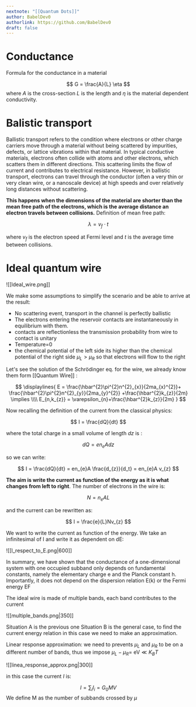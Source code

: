 ```yaml
---
nextnote: "[[Quantum Dots]]"
author: BabelDev0
authorlink: https://github.com/BabelDev0
draft: false
---
```

# Conductance

Formula for the conductance in a material


$$
G = \frac{A}{L} \eta
$$
where $A$ is the cross-section $L$ is the length and $\eta$ is the material dependent conductivity.

# Balistic transport

Ballistic transport refers to the condition where electrons or other charge carriers move through a material without being scattered by impurities, defects, or lattice vibrations within that material. In typical conductive materials, electrons often collide with atoms and other electrons, which scatters them in different directions. This scattering limits the flow of current and contributes to electrical resistance. However, in ballistic transport, electrons can travel through the conductor (often a very thin or very clean wire, or a nanoscale device) at high speeds and over relatively long distances without scattering. 

**This happens when the dimensions of the material are shorter than the mean free path of the electrons, which is the average distance an electron travels between collisions.** Definition of mean free path:

$$
\lambda = v_{f}\cdot t
$$

where $v_f$ is the electron speed at Fermi level and $t$ is the average time between collisions.

# Ideal quantum wire

![[Ideal_wire.png]]

We make some assumptions to simplify the scenario and be able to arrive at the result:

- No scattering event, transport in the channel is perfectly ballistic
- The electrons entering the reservoir contacts are instantaneously in equilibrium with them.
- contacts are reflectionless the transmission probability from wire to contact is unitary
- Temperature=0
- the chemical potential of the left side its higher than the chemical potential of the right side $\mu_{L} > \mu_{R}$ so that electrons will flow to the right

Let's see the solution of the Schrödinger eq. for the wire, we already know them form [[Quantum Wire]] :

$$
\displaylines{
E = \frac{\hbar^{2}\pi^{2}n^{2}_{x}}{2ma_{x}^{2}}+
\frac{\hbar^{2}\pi^{2}n^{2}_{y}}{2ma_{y}^{2}}
+\frac{\hbar^{2}k_{z}}{2m} \implies
\\\\
E_{n,k_{z}} = \varepsilon_{n}+\frac{\hbar^{2}k_{z}}{2m}
}
$$

Now recalling the definition of the current from the classical physics:

$$
I = \frac{dQ}{dt}
$$

where the total charge in a small volume of length $dz$ is :

$$
dQ = en_{e}Adz
$$

so we can write:

$$
I = \frac{dQ}{dt} = en_{e}A \frac{d_{z}}{d_t} = en_{e}A v_{z}
$$

**The aim is write the current as function of the energy as it is what changes from left to right**. The number of electrons in the wire is:

$$
N = n_{e}AL
$$

and the current can be rewritten as:

$$
I = \frac{e}{L}Nv_{z}
$$

We want to write the current as function of the energy. We take an infinitesimal of I and write it as dependent on dE:

![[I_respect_to_E.png|600]]

In summary, we have shown that the conductance of a one-dimensional system with one occupied subband only depends on fundamental constants, namely the elementary charge e and the Planck constant h. Importantly, it does not depend on the dispersion relation E(k) or the Fermi energy EF

The ideal wire is made of multiple bands, each band contributes to the current

![[multiple_bands.png|350]]

Situation A is the previous one Situation B is the general case, to find the current energy relation in this case we need to make an approximation.

Linear response approximation: we need to prevents $\mu_{L}$ and $\mu_{R}$ to be on a different number of bands, thus we impose $\mu_{L}-\mu_{R}= ~\text{eV} \ll K_{B}T$

![[linea_response_approx.png|300]]

in this case the current $I$ is:


$$
I = \sum_{i} I_{i} = G_{0}MV
$$
We define M as the number of subbands crossed by $\mu$

















